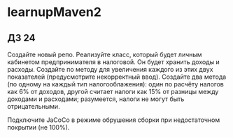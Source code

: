 # learnupMaven2

## ДЗ 24

<p>Создайте новый репо. Реализуйте класс, который будет личным кабинетом предпринимателя в налоговой. Он будет хранить доходы и расходы. Создайте по методу для увеличения каждого из этих двух показателей (предусмотрите некорректный ввод). Создайте два метода (по одному на каждый тип налогооблажения): один по расчёту налогов как 6% от доходов, другой считает налоги как 15% от разницы между доходами и расходами; разумеется, налоги не могут быть отрицательными.</p>

<p>Подключите JaCoCo в режиме обрушения сборки при недостаточном покрытии (не 100%).</p>